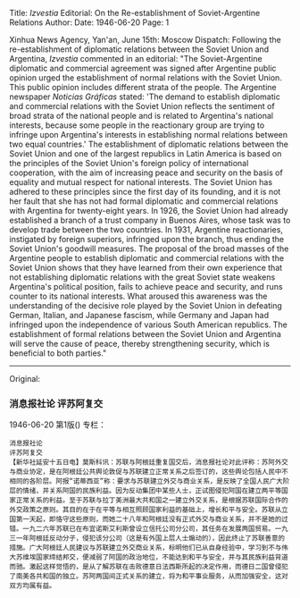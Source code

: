 Title: *Izvestia* Editorial: On the Re-establishment of Soviet-Argentine Relations
Author:
Date: 1946-06-20
Page: 1

Xinhua News Agency, Yan'an, June 15th: Moscow Dispatch: Following the re-establishment of diplomatic relations between the Soviet Union and Argentina, *Izvestia* commented in an editorial: "The Soviet-Argentine diplomatic and commercial agreement was signed after Argentine public opinion urged the establishment of normal relations with the Soviet Union. This public opinion includes different strata of the people. The Argentine newspaper *Noticias Gráficas* stated: 'The demand to establish diplomatic and commercial relations with the Soviet Union reflects the sentiment of broad strata of the national people and is related to Argentina's national interests, because some people in the reactionary group are trying to infringe upon Argentina's interests in establishing normal relations between two equal countries.' The establishment of diplomatic relations between the Soviet Union and one of the largest republics in Latin America is based on the principles of the Soviet Union's foreign policy of international cooperation, with the aim of increasing peace and security on the basis of equality and mutual respect for national interests. The Soviet Union has adhered to these principles since the first day of its founding, and it is not her fault that she has not had formal diplomatic and commercial relations with Argentina for twenty-eight years. In 1926, the Soviet Union had already established a branch of a trust company in Buenos Aires, whose task was to develop trade between the two countries. In 1931, Argentine reactionaries, instigated by foreign superiors, infringed upon the branch, thus ending the Soviet Union's goodwill measures. The proposal of the broad masses of the Argentine people to establish diplomatic and commercial relations with the Soviet Union shows that they have learned from their own experience that not establishing diplomatic relations with the great Soviet state weakens Argentina's political position, fails to achieve peace and security, and runs counter to its national interests. What aroused this awareness was the understanding of the decisive role played by the Soviet Union in defeating German, Italian, and Japanese fascism, while Germany and Japan had infringed upon the independence of various South American republics. The establishment of formal relations between the Soviet Union and Argentina will serve the cause of peace, thereby strengthening security, which is beneficial to both parties."



<hr /> 

Original: 


### 消息报社论  评苏阿复交

1946-06-20
第1版()
专栏：

    消息报社论
    评苏阿复交
    【新华社延安十五日电】莫斯科讯：苏联与阿根廷重复国交后，消息报社论对此评称：苏阿外交与商业协定，是在阿根廷公共舆论敦促与苏联建立正常关系之后签订的，这些舆论包括人民中不相同的各阶层。阿报“诺蒂西亚”称：要求与苏联建立外交与商业关系，是反映了全国人民广大阶层的情绪，并关系阿国的民族利益。因为反动集团中某些人士，正试图侵犯阿国在建立两平等国家正常关系的利益。至于苏联与拉丁美洲最大共和国之一建立外交关系，是根据苏联国际合作的外交政策之原则。其目的在于在平等与相互照顾国家利益的基础上，增长和平与安全。苏联从立国第一天起，即恪守这些原则，而她二十八年和阿根廷没有正式外交与商业关系，并不是她的过错。一九二六年苏联已在布宜诺斯艾利斯曾设立信托公司分公司，其任务在发展两国贸易。一九三一年阿根廷反动分子，侵犯该分公司（这是有外国上层人士煽动的），因此终止了苏联善意的措施。广大阿根廷人民建议与苏联建立外交商业关系，标明他们已从自身经验中，学习到不与伟大苏维埃国家缔结邦交，便减弱了阿国的政治地位，不能达到和平与安全，并与其民族利益背道而驰。激起这样觉悟的，是从了解苏联在击败德意日法西斯所起的决定作用，而德日二国曾侵犯了南美各共和国的独立。苏阿两国间正式关系的建立，将为和平事业服务，从而加强安全，这对双方均属有益。
